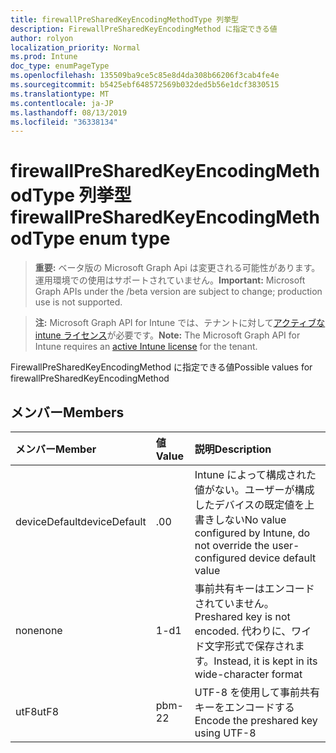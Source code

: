 ```yaml
---
title: firewallPreSharedKeyEncodingMethodType 列挙型
description: FirewallPreSharedKeyEncodingMethod に指定できる値
author: rolyon
localization_priority: Normal
ms.prod: Intune
doc_type: enumPageType
ms.openlocfilehash: 135509ba9ce5c85e8d4da308b66206f3cab4fe4e
ms.sourcegitcommit: b5425ebf648572569b032ded5b56e1dcf3830515
ms.translationtype: MT
ms.contentlocale: ja-JP
ms.lasthandoff: 08/13/2019
ms.locfileid: "36338134"
---
```

# <a name="firewallpresharedkeyencodingmethodtype-enum-type"></a><span data-ttu-id="ca033-103">firewallPreSharedKeyEncodingMethodType 列挙型</span><span class="sxs-lookup"><span data-stu-id="ca033-103">firewallPreSharedKeyEncodingMethodType enum type</span></span>

> <span data-ttu-id="ca033-104">**重要:** ベータ版の Microsoft Graph Api は変更される可能性があります。運用環境での使用はサポートされていません。</span><span class="sxs-lookup"><span data-stu-id="ca033-104">**Important:** Microsoft Graph APIs under the /beta version are subject to change; production use is not supported.</span></span>

> <span data-ttu-id="ca033-105">**注:** Microsoft Graph API for Intune では、テナントに対して[アクティブな intune ライセンス](https://go.microsoft.com/fwlink/?linkid=839381)が必要です。</span><span class="sxs-lookup"><span data-stu-id="ca033-105">**Note:** The Microsoft Graph API for Intune requires an [active Intune license](https://go.microsoft.com/fwlink/?linkid=839381) for the tenant.</span></span>

<span data-ttu-id="ca033-106">FirewallPreSharedKeyEncodingMethod に指定できる値</span><span class="sxs-lookup"><span data-stu-id="ca033-106">Possible values for firewallPreSharedKeyEncodingMethod</span></span>

## <a name="members"></a><span data-ttu-id="ca033-107">メンバー</span><span class="sxs-lookup"><span data-stu-id="ca033-107">Members</span></span>
|<span data-ttu-id="ca033-108">メンバー</span><span class="sxs-lookup"><span data-stu-id="ca033-108">Member</span></span>|<span data-ttu-id="ca033-109">値</span><span class="sxs-lookup"><span data-stu-id="ca033-109">Value</span></span>|<span data-ttu-id="ca033-110">説明</span><span class="sxs-lookup"><span data-stu-id="ca033-110">Description</span></span>|
|:---|:---|:---|
|<span data-ttu-id="ca033-111">deviceDefault</span><span class="sxs-lookup"><span data-stu-id="ca033-111">deviceDefault</span></span>|<span data-ttu-id="ca033-112">.0</span><span class="sxs-lookup"><span data-stu-id="ca033-112">0</span></span>|<span data-ttu-id="ca033-113">Intune によって構成された値がない。ユーザーが構成したデバイスの既定値を上書きしない</span><span class="sxs-lookup"><span data-stu-id="ca033-113">No value configured by Intune, do not override the user-configured device default value</span></span>|
|<span data-ttu-id="ca033-114">none</span><span class="sxs-lookup"><span data-stu-id="ca033-114">none</span></span>|<span data-ttu-id="ca033-115">1-d</span><span class="sxs-lookup"><span data-stu-id="ca033-115">1</span></span>|<span data-ttu-id="ca033-116">事前共有キーはエンコードされていません。</span><span class="sxs-lookup"><span data-stu-id="ca033-116">Preshared key is not encoded.</span></span> <span data-ttu-id="ca033-117">代わりに、ワイド文字形式で保存されます。</span><span class="sxs-lookup"><span data-stu-id="ca033-117">Instead, it is kept in its wide-character format</span></span>|
|<span data-ttu-id="ca033-118">utF8</span><span class="sxs-lookup"><span data-stu-id="ca033-118">utF8</span></span>|<span data-ttu-id="ca033-119">pbm-2</span><span class="sxs-lookup"><span data-stu-id="ca033-119">2</span></span>|<span data-ttu-id="ca033-120">UTF-8 を使用して事前共有キーをエンコードする</span><span class="sxs-lookup"><span data-stu-id="ca033-120">Encode the preshared key using UTF-8</span></span>|



